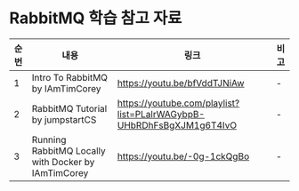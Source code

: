 # RabbitMQ 학습 참고 자료

| 순번 | 내용 | 링크 | 비고 |
| ---| --- | --- | --- |
| 1 | Intro To RabbitMQ by IAmTimCorey | https://youtu.be/bfVddTJNiAw | - |
| 2 | RabbitMQ Tutorial by jumpstartCS | https://youtube.com/playlist?list=PLalrWAGybpB-UHbRDhFsBgXJM1g6T4IvO | - |
| 3 | Running RabbitMQ Locally with Docker by IAmTimCorey | https://youtu.be/-0g-1ckQgBo | - |